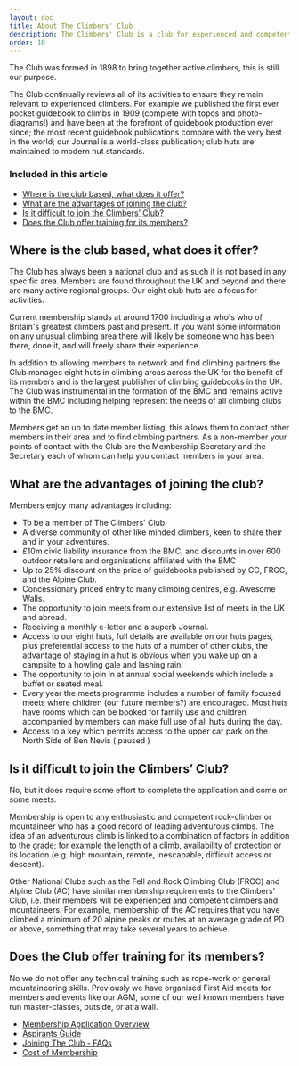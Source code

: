 ```yaml
---
layout: doc
title: About The Climbers' Club
description: The Climbers' Club is a club for experienced and competent climbers and mountaineers. We strongly support the traditional British approach to climbing which is often now simply called "Trad".
order: 10
---
```


The Club was formed in 1898 to bring together active climbers, this is still our purpose.

The Club continually reviews all of its activities to ensure they remain relevant to experienced climbers. For example we published the first ever pocket guidebook to climbs in 1909 (complete with topos and photo-diagrams!) and have been at the forefront of guidebook production ever since; the most recent guidebook publications compare with the very best in the world; our Journal is a world-class publication; club huts are maintained to modern hut standards.

### Included in this article

- [Where is the club based, what does it offer?](#where-is-the-club-based-what-does-it-offer)
- [What are the advantages of joining the club?](#what-are-the-advantages-of-joining-the-club)
- [Is it difficult to join the Climbers’ Club?](#is-it-difficult-to-join-the-climbers-club)
- [Does the Club offer training for its members?](#does-the-club-offer-training-for-its-members)

## Where is the club based, what does it offer?

The Club has always been a national club and as such it is not based in any specific area. Members are found throughout the UK and beyond and there are many active regional groups. Our eight club huts are a focus for activities.

Current membership stands at around 1700 including a who's who of Britain's greatest climbers past and present. If you want some information on any unusual climbing area there will likely be someone who has been there, done it, and will freely share their experience.

In addition to allowing members to network and find climbing partners the Club manages eight huts in climbing areas across the UK for the benefit of its members and is the largest publisher of climbing guidebooks in the UK. The Club was instrumental in the formation of the BMC and remains active within the BMC including helping represent the needs of all climbing clubs to the BMC.

Members get an up to date member listing, this allows them to contact other members in their area and to find climbing partners. As a non-member your points of contact with the Club are the Membership Secretary and the Secretary each of whom can help you contact members in your area.

## What are the advantages of joining the club?

Members enjoy many advantages including:

- To be a member of The Climbers' Club.
- A diverse community of other like minded climbers, keen to share their and in your adventures.
- £10m civic liability insurance from the BMC, and discounts in over 600 outdoor retailers and organisations affiliated with the BMC
- Up to 25% discount on the price of guidebooks published by CC, FRCC, and the Alpine Club.
- Concessionary priced entry to many climbing centres, e.g. Awesome Walls.
- The opportunity to join meets from our extensive list of meets in the UK and abroad.
- Receiving a monthly e-letter and a superb Journal.
- Access to our eight huts, full details are available on our huts pages, plus preferential access to the huts of a number of other clubs, the advantage of staying in a hut is obvious when you wake up on a campsite to a howling gale and lashing rain!
- The opportunity to join in at annual social weekends which include a buffet or seated meal.
- Every year the meets programme includes a number of family focused meets where children (our future members?) are encouraged. Most huts have rooms which can be booked for family use and children accompanied by members can make full use of all huts during the day.
- Access to a key which permits access to the upper car park on the North Side of Ben Nevis ( paused )

## Is it difficult to join the Climbers’ Club?

No, but it does require some effort to complete the application and come on some meets.

Membership is open to any enthusiastic and competent rock-climber or mountaineer who has a good record of leading adventurous climbs. The idea of an adventurous climb is linked to a combination of factors in addition to the grade; for example the length of a climb, availability of protection or its location (e.g. high mountain, remote, inescapable, difficult access or descent).

Other National Clubs such as the Fell and Rock Climbing Club (FRCC) and Alpine Club (AC) have similar membership requirements to the Climbers’ Club, i.e. their members will be experienced and competent climbers and mountaineers. For example, membership of the AC requires that you have climbed a minimum of 20 alpine peaks or routes at an average grade of PD or above, something that may take several years to achieve.

## Does the Club offer training for its members?

No we do not offer any technical training such as rope-work or general mountaineering skills. Previously we have organised First Aid meets for members and events like our AGM, some of our well known members have run master-classes, outside, or at a wall.

- [Membership Application Overview](/docs/membership/your-application)
- [Aspirants Guide](/docs/membership/aspirants-guide)
- [Joining The Club - FAQs](/docs/membership/joining-the-club)
- [Cost of Membership](/docs/membership/cost-of-membership)
